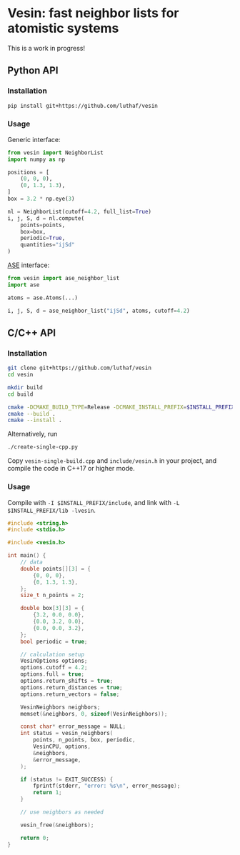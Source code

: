 # Vesin: fast neighbor lists for atomistic systems

This is a work in progress!

## Python API

### Installation

```bash
pip install git+https://github.com/luthaf/vesin
```

### Usage

Generic interface:

```py
from vesin import NeighborList
import numpy as np

positions = [
    (0, 0, 0),
    (0, 1.3, 1.3),
]
box = 3.2 * np.eye(3)

nl = NeighborList(cutoff=4.2, full_list=True)
i, j, S, d = nl.compute(
    points=points,
    box=box,
    periodic=True,
    quantities="ijSd"
)
```

[ASE](https://wiki.fysik.dtu.dk/ase/) interface:

```py
from vesin import ase_neighbor_list
import ase

atoms = ase.Atoms(...)

i, j, S, d = ase_neighbor_list("ijSd", atoms, cutoff=4.2)
```


## C/C++ API

### Installation

```bash
git clone git+https://github.com/luthaf/vesin
cd vesin

mkdir build
cd build

cmake -DCMAKE_BUILD_TYPE=Release -DCMAKE_INSTALL_PREFIX=$INSTALL_PREFIX ..
cmake --build .
cmake --install .
```

Alternatively, run

```bash
./create-single-cpp.py
```

Copy `vesin-single-build.cpp` and `include/vesin.h` in your project, and compile
the code in C++17 or higher mode.


### Usage

Compile with `-I $INSTALL_PREFIX/include`, and link with `-L $INSTALL_PREFIX/lib
-lvesin`.


```c
#include <string.h>
#include <stdio.h>

#include <vesin.h>

int main() {
    // data
    double points[][3] = {
        {0, 0, 0},
        {0, 1.3, 1.3},
    };
    size_t n_points = 2;

    double box[3][3] = {
        {3.2, 0.0, 0.0},
        {0.0, 3.2, 0.0},
        {0.0, 0.0, 3.2},
    };
    bool periodic = true;

    // calculation setup
    VesinOptions options;
    options.cutoff = 4.2;
    options.full = true;
    options.return_shifts = true;
    options.return_distances = true;
    options.return_vectors = false;

    VesinNeighbors neighbors;
    memset(&neighbors, 0, sizeof(VesinNeighbors));

    const char* error_message = NULL;
    int status = vesin_neighbors(
        points, n_points, box, periodic,
        VesinCPU, options,
        &neighbors,
        &error_message,
    );

    if (status != EXIT_SUCCESS) {
        fprintf(stderr, "error: %s\n", error_message);
        return 1;
    }

    // use neighbors as needed

    vesin_free(&neighbors);

    return 0;
}
```
